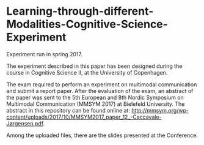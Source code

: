 # Learning-through-different-Modalities-Cognitive-Science-Experiment
Experiment run in spring 2017.

The experiment described in this paper has been designed during the course in Cognitive Science II, at the University of Copenhagen.

The exam required to perform an experiment on multimodal communication and submit a report paper. After the evaluation of the exam, an abstract of the paper was sent to the 5th European and 8th Nordic Symposium on Multimodal Communication (MMSYM 2017) at Bielefeld
University. 
The abstract in this repository can be found online at: http://mmsym.org/wp-content/uploads/2017/10/MMSYM2017_paper_12_-Caccavale-Jørgensen.pdf.

Among the uploaded files, there are the slides presented at the Conference.
